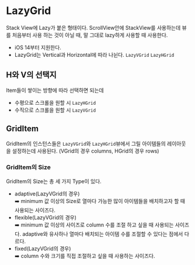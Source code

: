 # LazyGrid
Stack View에 Lazy가 붙은 형태이다.
ScrollView안에 StackView를 사용하는데 뷰를 처음부터 사용 하는 것이 아닐 때, 말 그대로 lazy하게 사용할 때 사용한다.

* iOS 14부터 지원한다.
* LazyGrid는 Vertical과 Horizontal에 따라 나뉜다. <code>LazyVGrid</code> <code>LazyHGrid</code>

## H와 V의 선택지
Item들이 쌓이는 방향에 따라 선택하면 되는데 
- 수평으로 스크롤을 원할 시 <code>LazyHGrid</code>
- 수직으로 스크롤을 원할 시 <code>LazyVGrid</code>

## GridItem
GridItem의 인스턴스들은 <code>LazyVGrid</code>와 <code>LazyHGrid</code>뷰에서 그릴 아이템들의 레이아웃을 설정하는데 사용된다. (VGrid의 경우 columns, HGrid의 경우 rows)

### GridItem의 Size
GridItem의 Size는 총 세 가지 Type이 있다.
- adaptive(LazyVGrid의 경우)<br>
➡️ minimum 값 이상의 Size로 열마다 가능한 많이 아이템들을 배치하고자 할 때 사용되는 사이즈다.
- flexible(LazyVGrid의 경우)<br>
➡️ minimum 값 이상의 사이즈로 column 수를 조절 하고 싶을 때 사용되는 사이즈다. adaptive와 유사하나 열마다 배치되는 아이템 수를 조절할 수 있다는 점에서 다르다.
- fixed(LazyVGrid의 경우)<br> 
➡️ column 수와 크기를 직접 조절하고 싶을 때 사용하는 사이즈다.
